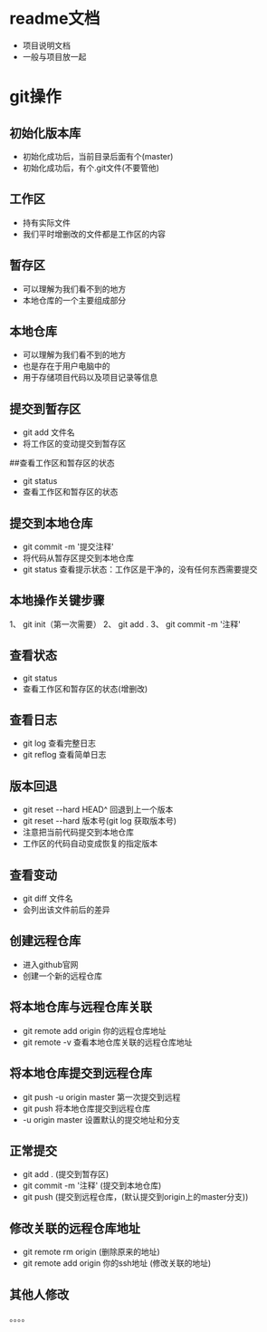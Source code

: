 # readme文档
- 项目说明文档
- 一般与项目放一起

# git操作

## 初始化版本库
- 初始化成功后，当前目录后面有个(master)
- 初始化成功后，有个.git文件(不要管他)

## 工作区
- 持有实际文件
- 我们平时增删改的文件都是工作区的内容

## 暂存区
- 可以理解为我们看不到的地方
- 本地仓库的一个主要组成部分

## 本地仓库
- 可以理解为我们看不到的地方
- 也是存在于用户电脑中的
- 用于存储项目代码以及项目记录等信息

## 提交到暂存区
- git add 文件名
- 将工作区的变动提交到暂存区

##查看工作区和暂存区的状态
- git status 
- 查看工作区和暂存区的状态

## 提交到本地仓库
- git commit -m '提交注释'
- 将代码从暂存区提交到本地仓库
- git status 查看提示状态：工作区是干净的，没有任何东西需要提交

## 本地操作关键步骤
1、 git init（第一次需要）
2、 git add .
3、 git commit -m '注释'

## 查看状态
- git status
- 查看工作区和暂存区的状态(增删改)

## 查看日志
- git log 查看完整日志
- git reflog 查看简单日志

## 版本回退 
- git reset --hard HEAD^ 回退到上一个版本
- git reset --hard 版本号(git log 获取版本号)
- 注意把当前代码提交到本地仓库
- 工作区的代码自动变成恢复的指定版本

## 查看变动
- git diff 文件名
- 会列出该文件前后的差异

## 创建远程仓库
- 进入github官网
- 创建一个新的远程仓库

## 将本地仓库与远程仓库关联
- git remote add origin 你的远程仓库地址
- git remote -v 查看本地仓库关联的远程仓库地址

## 将本地仓库提交到远程仓库
- git push -u origin master 第一次提交到远程
- git push 将本地仓库提交到远程仓库
- -u origin master 设置默认的提交地址和分支 

## 正常提交
- git add . (提交到暂存区)
- git commit -m '注释' (提交到本地仓库)
- git push (提交到远程仓库，(默认提交到origin上的master分支))

## 修改关联的远程仓库地址
- git remote rm origin (删除原来的地址)
- git remote add origin 你的ssh地址 (修改关联的地址)

## 其他人修改
。。。。

